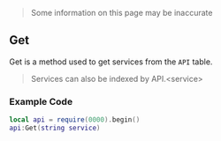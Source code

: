 > Some information on this page may be inaccurate


## Get

Get is a method used to get services from the ```API``` table.
> Services can also be indexed by API.\<service>

### Example Code

```lua
local api = require(0000).begin()
api:Get(string service)
```
